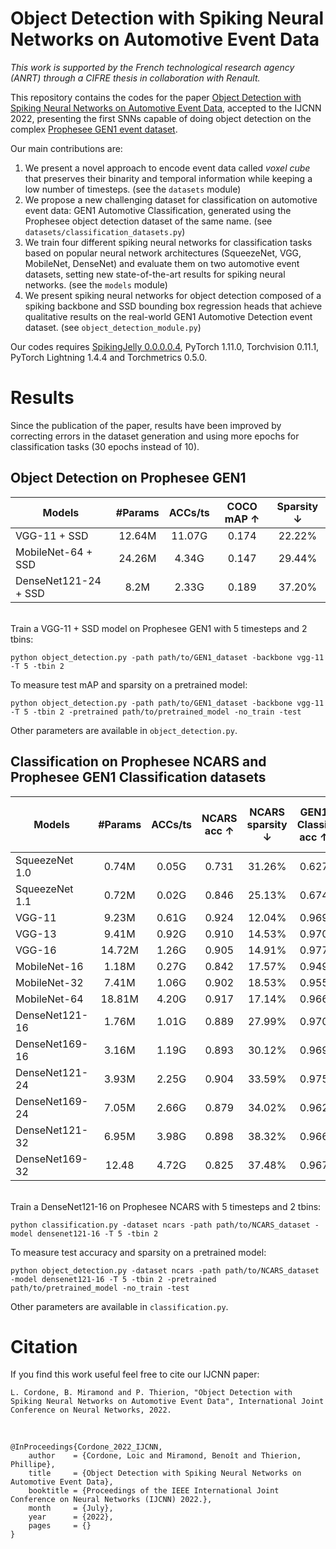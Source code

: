 # Object Detection with Spiking Neural Networks on Automotive Event Data

*This work is supported by the French technological research agency (ANRT) through a CIFRE thesis in collaboration with Renault.*

This repository contains the codes for the paper [Object Detection with Spiking Neural Networks on Automotive Event Data](https://arxiv.org/abs/2205.04339), accepted to the IJCNN 2022, presenting the first SNNs capable of doing object detection on the complex [Prophesee GEN1 event dataset](https://www.prophesee.ai/2020/01/24/prophesee-gen1-automotive-detection-dataset/).


Our main contributions are:
1. We present a novel approach to encode event data called *voxel cube* that preserves their binarity and temporal information while keeping a low number of timesteps. (see the `datasets` module)
2. We propose a new challenging dataset for classification on automotive event data: GEN1 Automotive Classification, generated using the Prophesee object detection dataset of the same name. (see `datasets/classification_datasets.py`)
3. We train four different spiking neural networks for classification tasks based on popular neural network architectures (SqueezeNet, VGG, MobileNet, DenseNet) and evaluate them on two automotive event datasets, setting new state-of-the-art results for spiking neural networks. (see the `models` module)
4. We present spiking neural networks for object detection composed of a spiking backbone and SSD bounding box regression heads that achieve qualitative results on the real-world GEN1 Automotive Detection event dataset. (see `object_detection_module.py`)
 
Our codes requires [SpikingJelly 0.0.0.0.4](https://github.com/fangwei123456/spikingjelly/tree/0.0.0.0.4), PyTorch 1.11.0, Torchvision 0.11.1, PyTorch Lightning 1.4.4 and Torchmetrics 0.5.0.

# Results
Since the publication of the paper, results have been improved by correcting errors in the dataset generation and using more epochs for classification tasks (30 epochs instead of 10).

## Object Detection on Prophesee GEN1

| **Models** | **#Params** | **ACCs/ts** | **COCO mAP &#8593;** | **Sparsity &#8595;** |
|---|:---:|:---:|:---:|:---:|
| VGG-11 + SSD | 12.64M | 11.07G | 0.174 | 22.22% |
| MobileNet-64 + SSD | 24.26M | 4.34G | 0.147 | 29.44% |
| DenseNet121-24 + SSD | 8.2M | 2.33G | 0.189 | 37.20% |

<br>
Train a VGG-11 + SSD model on Prophesee GEN1 with 5 timesteps and 2 tbins:

    python object_detection.py -path path/to/GEN1_dataset -backbone vgg-11 -T 5 -tbin 2

To measure test mAP and sparsity on a pretrained model:

    python object_detection.py -path path/to/GEN1_dataset -backbone vgg-11 -T 5 -tbin 2 -pretrained path/to/pretrained_model -no_train -test

Other parameters are available in `object_detection.py`.

## Classification on Prophesee NCARS and Prophesee GEN1 Classification datasets

| **Models** | **#Params** | **ACCs/ts** | **NCARS acc &#8593;** | **NCARS sparsity &#8595;** | **GEN1 Classif acc &#8593;** | **GEN1 Classif sparsity &#8595;** |
|---|:---:|:---:|:---:|:---:|:---:|:---:|
| SqueezeNet 1.0 | 0.74M | 0.05G | 0.731 | 31.26% | 0.627 | 6.65% |
| SqueezeNet 1.1 | 0.72M | 0.02G | 0.846 | 25.13% | 0.674 | 6.79% |
| VGG-11 | 9.23M | 0.61G | 0.924 | 12.04% | 0.969 | 14.69% |
| VGG-13 | 9.41M | 0.92G | 0.910 | 14.53% | 0.970 | 19.03% |
| VGG-16 | 14.72M | 1.26G | 0.905 | 14.91% | 0.977 | 18.79% |
| MobileNet-16 | 1.18M | 0.27G | 0.842 | 17.57% | 0.949 | 15.15% |
| MobileNet-32 | 7.41M | 1.06G | 0.902 | 18.53% | 0.955 | 14.37% |
| MobileNet-64 | 18.81M | 4.20G | 0.917 | 17.14% | 0.966 | 30.60% |
| DenseNet121-16 | 1.76M | 1.01G | 0.889 | 27.99% | 0.970 | 20.31% |
| DenseNet169-16 | 3.16M | 1.19G | 0.893 | 30.12% | 0.969 | 23.12% |
| DenseNet121-24 | 3.93M | 2.25G | 0.904 | 33.59% | 0.975 | 27.26% |
| DenseNet169-24 | 7.05M | 2.66G | 0.879 | 34.02% | 0.962 | 28.29% |
| DenseNet121-32 | 6.95M | 3.98G | 0.898 | 38.32% | 0.966 | 29.46% |
| DenseNet169-32 | 12.48 | 4.72G | 0.825 | 37.48% | 0.967 | 40.35% |

<br>
Train a DenseNet121-16 on Prophesee NCARS with 5 timesteps and 2 tbins:

    python classification.py -dataset ncars -path path/to/NCARS_dataset -model densenet121-16 -T 5 -tbin 2

To measure test accuracy and sparsity on a pretrained model:

    python object_detection.py -dataset ncars -path path/to/NCARS_dataset -model densenet121-16 -T 5 -tbin 2 -pretrained path/to/pretrained_model -no_train -test

Other parameters are available in `classification.py`.

# Citation

If you find this work useful feel free to cite our IJCNN paper:

    L. Cordone, B. Miramond and P. Thierion, "Object Detection with Spiking Neural Networks on Automotive Event Data", International Joint Conference on Neural Networks, 2022.

<br>

    @InProceedings{Cordone_2022_IJCNN,
        author    = {Cordone, Loic and Miramond, Benoît and Thierion, Phillipe},
        title     = {Object Detection with Spiking Neural Networks on Automotive Event Data},
        booktitle = {Proceedings of the IEEE International Joint Conference on Neural Networks (IJCNN) 2022.},
        month     = {July},
        year      = {2022},
        pages     = {}
    }



